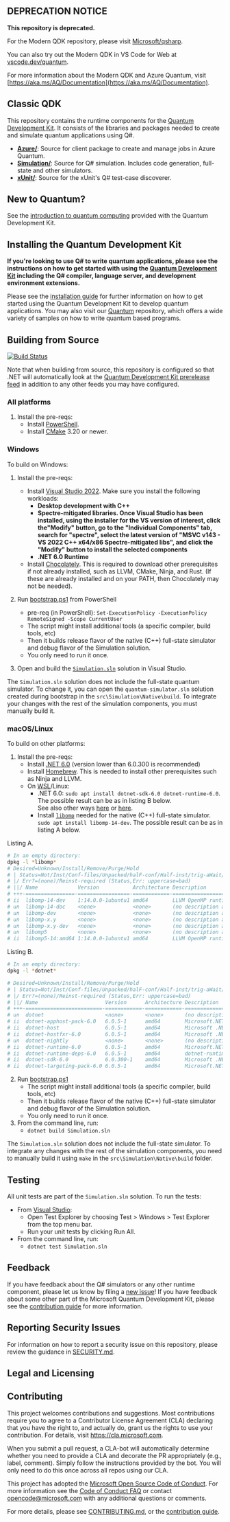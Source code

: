 ## DEPRECATION NOTICE

**This repository is deprecated.** 

For the Modern QDK repository, please visit [Microsoft/qsharp](http://github.com/microsoft/qsharp).

You can also try out the Modern QDK in VS Code for Web at [vscode.dev/quantum](http://vscode.dev/quantum).

For more information about the Modern QDK and Azure Quantum, visit [https://aka.ms/AQ/Documentation](https://aka.ms/AQ/Documentation).

## Classic QDK ##

This repository contains the runtime components for the [Quantum Development Kit](https://docs.microsoft.com/azure/quantum/).
It consists of the libraries and packages needed to create and simulate quantum applications using Q#.

- **[Azure/](./src/Azure/)**: Source for client package to create and manage jobs in Azure Quantum.
- **[Simulation/](./src/Simulation/)**: Source for Q# simulation. Includes code generation, full-state and other simulators.
- **[xUnit/](./src/Xunit/)**: Source for the xUnit's Q# test-case discoverer.

## New to Quantum? ##

See the [introduction to quantum computing](https://docs.microsoft.com/azure/quantum/concepts-overview) provided with the Quantum Development Kit.


## Installing the Quantum Development Kit

**If you're looking to use Q# to write quantum applications, please see the instructions on how to get started with using the [Quantum Development Kit](https://docs.microsoft.com/azure/quantum/install-overview-qdk) including the Q# compiler, language server, and development environment extensions.**

Please see the [installation guide](https://docs.microsoft.com/azure/quantum/install-overview-qdk) for further information on how to get started using the Quantum Development Kit to develop quantum applications.
You may also visit our [Quantum](https://github.com/microsoft/quantum) repository, which offers a wide variety of samples on how to write quantum based programs.


## Building from Source ##

[![Build Status](https://dev.azure.com/ms-quantum-public/Microsoft%20Quantum%20(public)/_apis/build/status/microsoft.qsharp-runtime?branchName=main)](https://dev.azure.com/ms-quantum-public/Microsoft%20Quantum%20(public)/_build/latest?definitionId=15&branchName=main)

Note that when building from source, this repository is configured so that .NET will automatically look at the [Quantum Development Kit prerelease feed](https://dev.azure.com/ms-quantum-public/Microsoft%20Quantum%20(public)/_packaging?_a=feed&feed=alpha) in addition to any other feeds you may have configured.

### All platforms ###

1. Install the pre-reqs:
    * Install [PowerShell](https://docs.microsoft.com/en-us/powershell/scripting/install/installing-powershell).
    * Install [CMake](https://cmake.org/install/) 3.20 or newer.

### Windows ###

To build on Windows:

1. Install the pre-reqs:
    * Install [Visual Studio 2022](https://visualstudio.microsoft.com/downloads/). Make sure you install the following workloads:
        * **Desktop development with C++**
        * **Spectre-mitigated libraries. Once Visual Studio has been installed, using the installer for the VS version of interest,
          click the"Modify" button, go to the "Individual Components" tab, search for "spectre", select the latest version of "MSVC v143 - VS 2022 C++ x64/x86 Spectre-mitigated libs", and click the "Modify" button to install the selected components**
        * **.NET 6.0 Runtime**
    * Install [Chocolately](https://chocolatey.org/install). This is required to download other prerequisites if not already installed, such
    as LLVM, CMake, Ninja, and Rust. (If these are already installed and on your PATH, then Chocolately may not be needed).

2. Run [bootstrap.ps1](bootstrap.ps1) from PowerShell
    * pre-req (in PowerShell): `Set-ExecutionPolicy -ExecutionPolicy RemoteSigned -Scope CurrentUser`
    * The script might install additional tools (a specific compiler, build tools, etc)
    * Then it builds release flavor of the native (C++) full-state simulator and debug flavor of the Simulation solution.
    * You only need to run it once.
3. Open and build the [`Simulation.sln`](./Simulation.sln) solution in Visual Studio.

The `Simulation.sln` solution does not include the full-state quantum simulator. To change it, you can open the `quantum-simulator.sln` solution created during bootstrap in the `src\Simulation\Native\build`. To integrate your changes with the rest of the simulation components, you must manually build it.


### macOS/Linux ###

To build on other platforms:

1. Install the pre-reqs:
    * Install [.NET 6.0](https://dotnet.microsoft.com/download) (version lower than 6.0.300 is recommended)
    * Install [Homebrew](https://brew.sh/). This is needed to install other prerequisites such as Ninja and LLVM.
    * On [WSL](https://docs.microsoft.com/en-us/windows/wsl/)/Linux:
      * .NET 6.0: `sudo apt install dotnet-sdk-6.0 dotnet-runtime-6.0`. The possible result can be as in listing B below.  
        See also other ways [here](https://docs.microsoft.com/en-us/dotnet/core/install/linux) or [here](https://dotnet.microsoft.com/en-us/download).
      * Install [`libomp`](https://openmp.llvm.org) needed for the native (C++) full-state simulator.
        `sudo apt install libomp-14-dev`. The possible result can be as in listing A below.

Listing A.

```bash
# In an empty directory:
dpkg -l *libomp*
# Desired=Unknown/Install/Remove/Purge/Hold
# | Status=Not/Inst/Conf-files/Unpacked/halF-conf/Half-inst/trig-aWait/Trig-pend
# |/ Err?=(none)/Reinst-required (Status,Err: uppercase=bad)
# ||/ Name             Version           Architecture Description
# +++-================-=================-============-=================================
# ii  libomp-14-dev    1:14.0.0-1ubuntu1 amd64        LLVM OpenMP runtime - dev package
# un  libomp-14-doc    <none>            <none>       (no description available)
# un  libomp-dev       <none>            <none>       (no description available)
# un  libomp-x.y       <none>            <none>       (no description available)
# un  libomp-x.y-dev   <none>            <none>       (no description available)
# un  libomp5          <none>            <none>       (no description available)
# ii  libomp5-14:amd64 1:14.0.0-1ubuntu1 amd64        LLVM OpenMP runtime
```

Listing B.

```bash
# In an empty directory:
dpkg -l *dotnet*

# Desired=Unknown/Install/Remove/Purge/Hold
# | Status=Not/Inst/Conf-files/Unpacked/halF-conf/Half-inst/trig-aWait/Trig-pend
# |/ Err?=(none)/Reinst-required (Status,Err: uppercase=bad)
# ||/ Name                      Version      Architecture Description
# +++-=========================-============-============-=======================================
# un  dotnet                    <none>       <none>       (no description available)
# ii  dotnet-apphost-pack-6.0   6.0.5-1      amd64        Microsoft.NETCore.App.Host 6.0.5
# ii  dotnet-host               6.0.5-1      amd64        Microsoft .NET Host - 6.0.5
# ii  dotnet-hostfxr-6.0        6.0.5-1      amd64        Microsoft .NET Host FX Resolver - 6.0.5
# un  dotnet-nightly            <none>       <none>       (no description available)
# ii  dotnet-runtime-6.0        6.0.5-1      amd64        Microsoft.NETCore.App.Runtime 6.0.5
# ii  dotnet-runtime-deps-6.0   6.0.5-1      amd64        dotnet-runtime-deps-debian 6.0.5
# ii  dotnet-sdk-6.0            6.0.300-1    amd64        Microsoft .NET SDK 6.0.300
# ii  dotnet-targeting-pack-6.0 6.0.5-1      amd64        Microsoft.NETCore.App.Ref 6.0.5
```

2. Run [bootstrap.ps1](./bootstrap.ps1)
    * The script might install additional tools (a specific compiler, build tools, etc)
    * Then it builds release flavor of the native (C++) full-state simulator and debug flavor of the Simulation solution.
    * You only need to run it once.
3. From the command line, run:
    * `dotnet build Simulation.sln`

The `Simulation.sln` solution does not include the full-state simulator. To integrate any changes with the rest of the simulation components, you need to manually build it using `make` in the `src\Simulation\Native\build` folder.


## Testing ##

All unit tests are part of the `Simulation.sln` solution. To run the tests:

* From [Visual Studio](https://docs.microsoft.com/en-us/visualstudio/test/getting-started-with-unit-testing?view=vs-2019#run-unit-tests):
    * Open Test Explorer by choosing Test > Windows > Test Explorer from the top menu bar.
    * Run your unit tests by clicking Run All.
* From the command line, run:
    * `dotnet test Simulation.sln`


## Feedback ##

If you have feedback about the Q# simulators or any other runtime component, please let us know by filing a [new issue](https://github.com/microsoft/qsharp-runtime/issues/new)!
If you have feedback about some other part of the Microsoft Quantum Development Kit, please see the [contribution guide](https://docs.microsoft.com/azure/quantum/contributing-overview) for more information.


## Reporting Security Issues

For information on how to report a security issue on this repository, please review the guidance in [SECURITY.md](./SECURITY.md).


## Legal and Licensing ##


## Contributing ##

This project welcomes contributions and suggestions.  Most contributions require you to agree to a
Contributor License Agreement (CLA) declaring that you have the right to, and actually do, grant us
the rights to use your contribution. For details, visit https://cla.microsoft.com.

When you submit a pull request, a CLA-bot will automatically determine whether you need to provide
a CLA and decorate the PR appropriately (e.g., label, comment). Simply follow the instructions
provided by the bot. You will only need to do this once across all repos using our CLA.

This project has adopted the [Microsoft Open Source Code of Conduct](https://opensource.microsoft.com/codeofconduct/).
For more information see the [Code of Conduct FAQ](https://opensource.microsoft.com/codeofconduct/faq/) or
contact [opencode@microsoft.com](mailto:opencode@microsoft.com) with any additional questions or comments.

For more details, please see [CONTRIBUTING.md](./CONTRIBUTING.md), or the [contribution guide](https://docs.microsoft.com/azure/quantum/contributing-overview).

